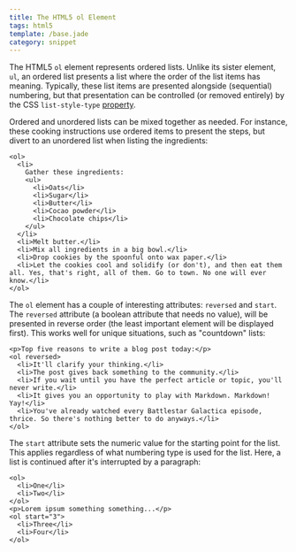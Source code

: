 ```yaml
---
title: The HTML5 ol Element
tags: html5
template: /base.jade
category: snippet
---
```


The HTML5 `ol` element represents ordered lists. Unlike its sister element, `ul`, an ordered list presents a list where the order of the list items has meaning. Typically, these list items are presented alongside (sequential) numbering, but that presentation can be controlled (or removed entirely) by the CSS `list-style-type` [property](https://developer.mozilla.org/en-US/docs/Web/CSS/list-style-type).

Ordered and unordered lists can be mixed together as needed. For instance, these cooking instructions use ordered items to present the steps, but divert to an unordered list when listing the ingredients:

```
<ol>
  <li>
    Gather these ingredients:
    <ul>
      <li>Oats</li>
      <li>Sugar</li>
      <li>Butter</li>
      <li>Cocao powder</li>
      <li>Chocolate chips</li>
    </ul>
  </li>
  <li>Melt butter.</li>
  <li>Mix all ingredients in a big bowl.</li>
  <li>Drop cookies by the spoonful onto wax paper.</li>
  <li>Let the cookies cool and solidify (or don't), and then eat them all. Yes, that's right, all of them. Go to town. No one will ever know.</li>
</ol>
```

The `ol` element has a couple of interesting attributes: `reversed` and `start`. The `reversed` attribute (a boolean attribute that needs no value), will be presented in reverse order (the least important element will be displayed first). This works well for unique situations, such as "countdown" lists:

```
<p>Top five reasons to write a blog post today:</p>
<ol reversed>
  <li>It'll clarify your thinking.</li>
  <li>The post gives back something to the community.</li>
  <li>If you wait until you have the perfect article or topic, you'll never write.</li>
  <li>It gives you an opportunity to play with Markdown. Markdown! Yay!</li>
  <li>You've already watched every Battlestar Galactica episode, thrice. So there's nothing better to do anyways.</li>
</ol>
```

The `start` attribute sets the numeric value for the starting point for the list. This applies regardless of what numbering type is used for the list. Here, a list is continued after it's interrupted by a paragraph:

```
<ol>
  <li>One</li>
  <li>Two</li>
</ol>
<p>Lorem ipsum something something...</p>
<ol start="3">
  <li>Three</li>
  <li>Four</li>
</ol>
```
